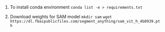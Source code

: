 1. To install conda environment
`conda list -e > requirements.txt`

2. Download weights for SAM model
`mkdir sam`
`wget https://dl.fbaipublicfiles.com/segment_anything/sam_vit_h_4b8939.pth`
